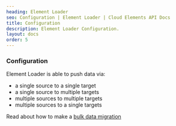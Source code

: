 ```yaml
---
heading: Element Loader
seo: Configuration | Element Loader | Cloud Elements API Docs
title: Configuration
description: Element Loader Configuration.
layout: docs
order: 5
---
```


### Configuration

Element Loader is able to push data via:

* a single source to a single target
* a single source to multiple targets
* multiple sources to multiple targets
* multiple sources to a single targets

Read about how to make a [bulk data migration](migration.html)
